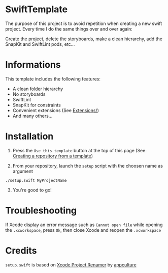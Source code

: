 # SwiftTemplate

The purpose of this project is to avoid repetition when creating a new swift project.
Every time I do the same things over and over again:

Create the project, delete the storyboards, make a clean hierarchy, add the SnapKit and SwiftLint pods, etc...

# Informations

This template includes the following features:
- A clean folder hierarchy
- No storyboards
- SwiftLint
- SnapKit for constraints
- Convenient extensions (See [Extensions/](https://github.com/R3J3CT3D/SwiftTemplate/tree/master/SwiftTemplate/Helpers/Extensions))
- And many others...

# Installation

1. Press the `Use this template` button at the top of this page (See: [Creating a repository from a template](https://help.github.com/en/github/creating-cloning-and-archiving-repositories/creating-a-repository-from-a-template))

2. From your repository, launch the `setup` script with the choosen name as argument
```
./setup.swift MyProjectName
```

3. You're good to go!

# Troubleshooting

If Xcode display an error message such as `Cannot open file` while opening the `.xcworkspace`, press `Ok`, then close Xcode and reopen the `.xcworkspace`

# Credits

`setup.swift` is based on [Xcode Project Renamer](https://github.com/appculture/xcode-project-renamer) by [appculture](https://github.com/appculture)
